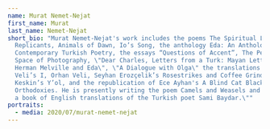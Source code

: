 ```yaml
---
name: Murat Nemet-Nejat
first_name: Murat
last_name: Nemet-Nejat
short_bio: "Murat Nemet-Nejat's work includes the poems The Spiritual Life of
  Replicants, Animals of Dawn, Io’s Song, the anthology Eda: An Anthology of
  Contemporary Turkish Poetry, the essays “Questions of Accent”, The Peripheral
  Space of Photography, \"Dear Charles, Letters from a Turk: Mayan Letters,
  Herman Melville and Eda\", \"A Dialogue with Olga\" the translations Orhan
  Veli’s I, Orhan Veli, Seyhan Erozçelik’s Rosestrikes and Coffee Grinds, Birhan
  Keskin’s Y’ol, and the republication of Ece Ayhan's A Blind Cat Black and
  Orthodoxies. He is presently writing the poem Camels and Weasels and preparing
  a book of English translations of the Turkish poet Sami Baydar.\""
portraits:
  - media: 2020/07/murat-nemet-nejat
---
```

